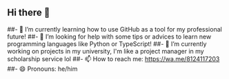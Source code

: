 ## Hi there 👋
##- 🌱 I’m currently learning how to use GitHub as a tool for my professional future!
##- 🤔 I’m looking for help with some tips or advices to learn new programming languages like Python or TypeScript!
##- 🔭 I’m currently working on projects in my university, I'm like a project manager in my scholarship service lol
##- 📫 How to reach me: https://wa.me/8124117203
##- 😄 Pronouns: he/him
<!--
**v1ctornfws/v1ctornfws** is a ✨ _special_ ✨ repository because its `README.md` (this file) appears on your GitHub profile.

Here are some ideas to get you started:

- 🔭 I’m currently working on ...
- 🌱 I’m currently learning how to use GitHub as a tool for my professional future!
- 👯 I’m looking to collaborate on ...
- 🤔 I’m looking for help with ...
- 💬 Ask me about ...
- 📫 How to reach me: https://wa.me/8124117203
- 😄 Pronouns: he/him
- ⚡ Fun fact: ...
-->
